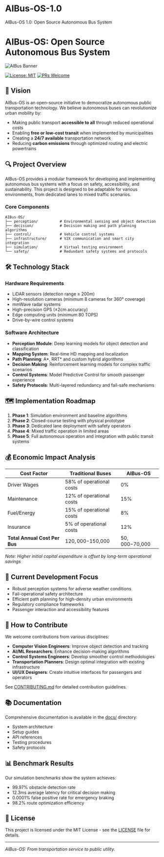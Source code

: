 # AIBus-OS-1.0
AIBus-OS 1.0: Open Source Autonomous Bus System

# AIBus-OS: Open Source Autonomous Bus System

![AIBus Banner](https://via.placeholder.com/800x200?text=AIBus-OS:+Democratizing+Public+Transport)

[![License: MIT](https://img.shields.io/badge/License-MIT-yellow.svg)](https://opensource.org/licenses/MIT)
[![PRs Welcome](https://img.shields.io/badge/PRs-welcome-brightgreen.svg)](CONTRIBUTING.md)

## 🚌 Vision

AIBus-OS is an open-source initiative to democratize autonomous public transportation technology. We believe autonomous buses can revolutionize urban mobility by:

- Making public transport **accessible to all** through reduced operational costs
- Enabling **free or low-cost transit** when implemented by municipalities 
- Creating a **24/7 available** transportation network
- Reducing **carbon emissions** through optimized routing and electric powertrains

## 🔍 Project Overview

AIBus-OS provides a modular framework for developing and implementing autonomous bus systems with a focus on safety, accessibility, and sustainability. This project is designed to be adaptable for various environments, from dedicated lanes to mixed traffic scenarios.

### Core Components

```
AIBus-OS/
├── perception/          # Environmental sensing and object detection
├── decision/            # Decision making and path planning algorithms
├── control/             # Vehicle control systems
├── infrastructure/      # V2X communication and smart city integration
├── simulation/          # Virtual testing environment
└── safety/              # Redundant safety systems and protocols
```

## 🛠️ Technology Stack

### Hardware Requirements
- LiDAR sensors (detection range ≥ 200m)
- High-resolution cameras (minimum 8 cameras for 360° coverage)
- mmWave radar systems
- High-precision GPS (±2cm accuracy)
- Edge computing units (minimum 80 TOPS)
- Drive-by-wire control systems

### Software Architecture
- **Perception Module**: Deep learning models for object detection and classification
- **Mapping System**: Real-time HD mapping and localization
- **Path Planning**: A*, RRT* and custom hybrid algorithms
- **Decision Making**: Reinforcement learning models for complex traffic scenarios
- **Control Systems**: Model Predictive Control for smooth passenger experience
- **Safety Protocols**: Multi-layered redundancy and fail-safe mechanisms

## 🗺️ Implementation Roadmap

1. **Phase 1**: Simulation environment and baseline algorithms
2. **Phase 2**: Closed-course testing with physical prototype
3. **Phase 3**: Dedicated lane deployment with safety operators
4. **Phase 4**: Mixed traffic operation in limited areas
5. **Phase 5**: Full autonomous operation and integration with public transit systems

## 💰 Economic Impact Analysis

| Cost Factor | Traditional Buses | AIBus-OS |
|-------------|------------------|----------|
| Driver Wages | 58% of operational costs | 0% |
| Maintenance | 12% of operational costs | 15% |
| Fuel/Energy | 15% of operational costs | 8% |
| Insurance | 5% of operational costs | 12% |
| **Total Annual Cost Per Bus** | $120,000-$150,000 | $50,000-$70,000 |

*Note: Higher initial capital expenditure is offset by long-term operational savings*

## 🔬 Current Development Focus

- Robust perception systems for adverse weather conditions
- Fail-operational safety architecture
- Efficient path planning for high-density urban environments
- Regulatory compliance frameworks
- Passenger interaction and accessibility features

## 👥 How to Contribute

We welcome contributions from various disciplines:

- **Computer Vision Engineers**: Improve object detection and tracking
- **AI/ML Researchers**: Enhance decision-making algorithms
- **Control Systems Engineers**: Develop smoother control methodologies
- **Transportation Planners**: Design optimal integration with existing infrastructure
- **UI/UX Designers**: Create intuitive interfaces for passengers and operators

See [CONTRIBUTING.md](CONTRIBUTING.md) for detailed contribution guidelines.

## 📚 Documentation

Comprehensive documentation is available in the [docs/](docs/) directory:
- System architecture
- Setup guides
- API references
- Testing procedures
- Safety protocols

## 📊 Benchmark Results

Our simulation benchmarks show the system achieves:
- 99.97% obstacle detection rate
- 12.3ms average latency for critical decision making
- 0.0001% false positive rate for emergency braking
- 98.2% route optimization efficiency

## 📜 License

This project is licensed under the MIT License - see the [LICENSE](LICENSE) file for details.

---

*AIBus-OS: From transportation service to public utility.*
